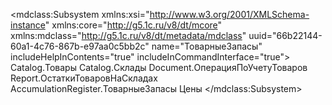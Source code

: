 <?xml version="1.0" encoding="UTF-8"?>
<mdclass:Subsystem xmlns:xsi="http://www.w3.org/2001/XMLSchema-instance" xmlns:core="http://g5.1c.ru/v8/dt/mcore" xmlns:mdclass="http://g5.1c.ru/v8/dt/metadata/mdclass" uuid="66b22144-60a1-4c76-867b-e97aa0c5bb2c" name="ТоварныеЗапасы" includeHelpInContents="true" includeInCommandInterface="true">
    <content>Catalog.Товары</content>
    <content>Catalog.Склады</content>
    <content>Document.ОперацияПоУчетуТоваров</content>
    <content>Report.ОстаткиТоваровНаСкладах</content>
    <content>AccumulationRegister.ТоварныеЗапасы</content>
    <subsystems>Цены</subsystems>
  <synonym key="ru" value="Товарные запасы"/>
  <explanation key="ru" value="Товарные запасы и цены"/>
  <picture xsi:type="core:PictureRef" picture="CommonPicture.ПодсистемаТоварныеЗапасы"/>
</mdclass:Subsystem>
